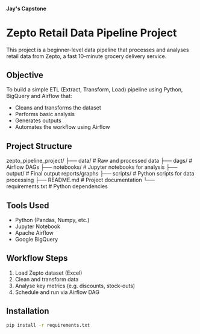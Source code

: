 #### Jay's Capstone

# Zepto Retail Data Pipeline Project

This project is a beginner-level data pipeline that processes and analyses retail data from Zepto, a fast 10-minute grocery delivery service.

##  Objective

To build a simple ETL (Extract, Transform, Load) pipeline using Python, BigQuery and Airflow that:
- Cleans and transforms the dataset
- Performs basic analysis
- Generates outputs
- Automates the workflow using Airflow

## Project Structure

zepto_pipeline_project/
├── data/ # Raw and processed data
├── dags/ # Airflow DAGs
├── notebooks/ # Jupyter notebooks for analysis
├── output/ # Final output reports/graphs
├── scripts/ # Python scripts for data processing
├── README.md # Project documentation
└── requirements.txt # Python dependencies


## Tools Used

- Python (Pandas, Numpy, etc.)
- Jupyter Notebook
- Apache Airflow
- Google BigQuery

##  Workflow Steps

1. Load Zepto dataset (Excel)
2. Clean and transform data
3. Analyse key metrics (e.g. discounts, stock-outs)
4. Schedule and run via Airflow DAG

##  Installation

```bash
pip install -r requirements.txt
